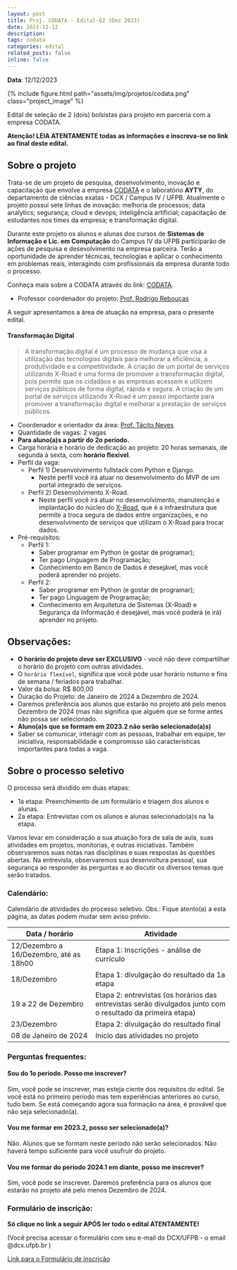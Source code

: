 ```yaml
---
layout: post
title: Proj. CODATA - Edital-02 (Dez 2023)
date: 2023-12-12
description: 
tags: codata
categories: edital
related_posts: false
inline: false
---
```


**Data**: 12/12/2023


{% include figure.html path="assets/img/projetos/codata.png" class="project_image" %}

Edital de seleção de 2 (dois) bolsistas para projeto em parceria com a empresa CODATA.

**Atenção! LEIA ATENTAMENTE todas as informações e inscreva-se no link
ao final deste edital.**

## Sobre o projeto

Trata-se de um projeto de pesquisa, desenvolvimento, inovação e capacitação que
envolve a empresa [CODATA](https://codata.pb.gov.br) e o laboratório **AYTY**, do departamento de ciências exatas - DCX / Campus IV / UFPB.
Atualmente o projeto possui sete linhas de inovação: melhoria de processos; data analytics; segurança; cloud e devops; inteligência artificial; capacitação de estudantes nos times da empresa; e transformação digital.

Durante este projeto os alunos e alunas dos cursos de **Sistemas de Informação e Lic. em Computação** do Campus IV da UFPB participarão de ações de pesquisa e desevolvimento na empresa parceira. Terão a oportunidade de aprender técnicas, tecnologias e aplicar o conhecimento em problemas reais, interagindo com profissionais da empresa durante todo o processo.

Conheça mais sobre a CODATA através do link: [CODATA](https://codata.pb.gov.br).

* Professor coordenador do projeto: [Prof. Rodrigo Rebouças](/equipe/professores/rodrigor/)

A seguir apresentamos a área de atuação na empresa, para o presente edital.


#### Transformação Digital
> A transformação digital é um processo de mudança que visa a utilização das tecnologias digitais para melhorar a eficiência, a produtividade e a competitividade.
A criação de um portal de serviços utilizando X-Road é uma forma de promover a transformação digital, pois permite que os cidadãos e as empresas acessem e utilizem serviços públicos de forma digital, rápida e segura.
A criação de um portal de serviços utilizando X-Road é um passo importante para promover a transformação digital e melhorar a prestação de serviços públicos.

- Coordenador e orientador da área: [Prof. Tácito Neves](/equipe/professores/tacito)
- Quantidade de vagas: 2 vagas
- **Para aluno(a)s a partir do 2o período.**
- Carga horária e horário de dedicação ao projeto: 20 horas semanais, de segunda à sexta, com **horário flexível**.
- Perfil da vaga:
    - Perfil 1) Desenvolvimento fullstack com Python e Django.
	    - Neste perfil você irá atuar no desenvolvimento do MVP de um portal integrado de serviços.
    - Perfil 2) Desenvolvimento X-Road.
	    - Neste perfil você irá atuar no desenvolvimento, manutenção e implantação do núcleo do [X-Road](https://x-road.global), que é a infraestrutura que permite a troca segura de dados entre organizações, e no desenvolvimento de serviços que utilizam o X-Road para trocar dados.
- Pré-requisitos:
    - Perfil 1:
      - Saber programar em Python (e gostar de programar);
      - Ter pago Linguagem de Programação;
      - Conhecimento em Banco de Dados é desejável, mas você poderá aprender no projeto.
    - Perfil 2:
      - Saber programar em Python (e gostar de programar);
      - Ter pago Linguagem de Programação;
      - Conhecimento em Arquitetura de Sistemas (X-Road) e Segurança da Informação é desejável, mas você poderá (e irá) aprender no projeto.

## Observações:
- **O horário do projeto deve ser EXCLUSIVO** - você não deve compartilhar o horário do projeto com outras atividades.
- O `horário flexível`, significa que você pode usar horário noturno e fins de semana / feriados para trabalhar.
- Valor da bolsa: R\$ 800,00
- Duração do Projeto: de Janeiro de 2024 a Dezembro de 2024.
- Daremos preferência aos alunos que estarão no projeto até pelo menos Dezembro de 2024 (mas não significa que alguém que se forme antes não possa ser selecionado.
- **Aluno(a)s que se formam em 2023.2 não serão selecionado(a)s)**
- Saber se comunicar, interagir com as pessoas, trabalhar em equipe, ter iniciativa, responsabilidade e compromisso são características importantes para todas a vaga.

## Sobre o processo seletivo

O processo será dividido em duas etapas:

- 1a etapa: Preenchimento de um formulário e triagem dos alunos e alunas.
- 2a etapa: Entrevistas com os alunos e alunas selecionado(a)s na 1a etapa.

Vamos levar em consideração a sua atuação fora de sala de aula, suas
atividades em projetos, monitorias, e outras iniciativas. Também
observaremos suas notas nas disciplinas e suas respostas às questões
abertas. Na entrevista, observaremos sua desenvoltura pessoal, sua
segurança ao responder às perguntas e ao discutir os diversos temas que
serão tratados.

### Calendário:

Calendário de atividades do processo seletivo. Obs.: Fique atento(a) a esta página, as datas podem mudar sem aviso prévio.

| Data / horário | Atividade |
|---|---|
| 12/Dezembro a 16/Dezembro, até as 18h00 | Etapa 1: Inscrições - análise de currículo  |
| 18/Dezembro | Etapa 1: divulgação do resultado da 1a etapa |
| 19 a 22 de Dezembro | Etapa 2: entrevistas (os horários das entrevistas serão divulgados junto com o resultado da primeira etapa) |
| 23/Dezembro | Etapa 2: divulgação do resultado final |
| 08 de Janeiro de 2024 | Início das atividades no projeto |

### Perguntas frequentes:

#### Sou do 1o período. Posso me inscrever?
Sim, você pode se inscrever, mas esteja ciente dos requisitos do edital. Se você está no primeiro período mas tem experiências anteriores ao curso, tudo bem. Se está começando agora sua formação na área, é provável que não seja selecionado(a).

#### Vou me formar em 2023.2, posso ser selecionado(a)?
Não. Alunos que se formam neste período não serão selecionados. Não haverá tempo suficiente para você usufruir do projeto.

#### Vou me formar do período 2024.1 em diante, posso me inscrever?
Sim, você pode se inscrever. Daremos preferência para os alunos que estarão no projeto até pelo menos Dezembro de 2024.

### Formulário de inscrição:

**Só clique no link a seguir APÓS ler todo o edital ATENTAMENTE!**

(Você precisa acessar o formulário com seu e-mail do DCX/UFPB - o email @dcx.ufpb.br )

[Link para o Formulário de inscrição](https://forms.gle/Cumo7fAGUUSgGKds5)